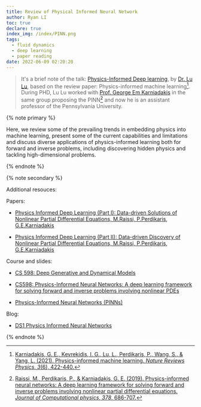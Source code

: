 ```yaml
---
title: Review of Physical Informed Neural Network
author: Ryan LI
toc: true
declare: true
index_img: /index/PINN.png
tags:
  - fluid dynamics
  - deep learning
  - paper reading
date: 2022-06-09 02:20:20
---
```


> It's a brief note of the talk: [Physics-Informed Deep learning](https://www.bilibili.com/video/BV19a41167RU?share_source=copy_web), by [Dr. Lu Lu](https://lu.seas.upenn.edu/people/), based on the review paper: Physics-informed machine learning[^1]. During PHD, Lu Lu worked with [Prof. George Em Karniadakis](https://www.brown.edu/research/projects/crunch/george-karniadakis) in the same group proposing the PINN[^2] and now he is an assistant professor of the Pennsylvania University. 

<!-- more -->

{% note primary %}

Here, we review some of the prevailing trends in embedding physics into machine learning, present some of the current capabilities and limitations and discuss diverse applications of physics-informed learning both for forward and inverse problems, including discovering hidden physics and tackling high-dimensional problems.

{% endnote %}

{% note secondary %}

Additional resouces:

Papers:

- [Physics Informed Deep Learning (Part I): Data-driven Solutions of Nonlinear Partial Differential Equations, M.Raissi, P.Perdikaris, G.E.Karniadakis](https://arxiv.org/abs/1711.10561) 

- [Physics Informed Deep Learning (Part II): Data-driven Discovery of Nonlinear Partial Differential Equations, M.Raissi, P.Perdikaris, G.E.Karniadakis](https://arxiv.org/abs/1711.10566)

Course and slides:

- [CS 598: Deep Generative and Dynamical Models](https://arindam.cs.illinois.edu/courses/f21cs598/)

- [CS598: Physics-Informed Neural Networks: A deep learning framework for solving forward and inverse problems involving nonlinear PDEs](https://arindam.cs.illinois.edu/courses/f21cs598/slides/pml11_598f21.pdf)
- [Physics-Informed Neural Networks (PINNs)](https://mltp2020.com/Presentations/Karniadakis_NSF_MLTP2020.pdf)

Blog:

- [DS1 Physics Informed Neural Networks](https://cs598ban.github.io/Fall2021/ds/physics+ml/2021/11/18/DS1_blog2.html)

{% endnote %}





[^1]: [Karniadakis, G. E., Kevrekidis, I. G., Lu, L., Perdikaris, P., Wang, S., & Yang, L. (2021). Physics-informed machine learning. *Nature Reviews Physics*, *3*(6), 422-440.](https://scholar.google.com/scholar_url?url=https://www.nature.com/articles/s42254-021-00314-5&hl=en&sa=T&oi=gsb&ct=res&cd=0&d=12413463696550326945&ei=ku-gYuLyIuOEywThnbSYCQ&scisig=AAGBfm2hbAYVf-NUg8tveih4kCyCAE_8rA)
[^2]: [Raissi, M., Perdikaris, P., & Karniadakis, G. E. (2019). Physics-informed neural networks: A deep learning framework for solving forward and inverse problems involving nonlinear partial differential equations. *Journal of Computational physics*, *378*, 686-707.](https://www.sciencedirect.com/science/article/pii/S0021999118307125)
